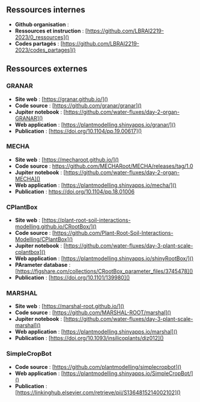 

## Ressources internes

- **Github organisation** : [](https://github.com/LBRAI2219-2023)
- **Ressources et instruction** : [https://github.com/LBRAI2219-2023/0_ressources]()
- **Codes partagés** : [https://github.com/LBRAI2219-2023/codes_partages]()

## Ressources externes

### GRANAR

- **Site web** : [https://granar.github.io/]()
- **Code source** : [https://github.com/granar/granar]()
- **Jupiter notebook** : [https://github.com/water-fluxes/day-2-organ-GRANAR]()
- **Web application** : [https://plantmodelling.shinyapps.io/granar/]()
- **Publication** : [https://doi.org/10.1104/pp.19.00617]()

### MECHA

- **Site web** : [https://mecharoot.github.io/]()
- **Code source** : [https://github.com/MECHARoot/MECHA/releases/tag/1.0 ]()
- **Jupiter notebook** : [https://github.com/water-fluxes/day-2-organ-MECHA]()
- **Web application** : [https://plantmodelling.shinyapps.io/mecha/]()
- **Publication** : [https://doi.org/10.1104/pp.18.01006 ]()

### CPlantBox

- **Site web** : [https://plant-root-soil-interactions-modelling.github.io/CRootBox/]()
- **Code source** : [https://github.com/Plant-Root-Soil-Interactions-Modelling/CPlantBox]()
- **Jupiter notebook** : [https://github.com/water-fluxes/day-3-plant-scale-cplantbox]()
- **Web application** : [https://plantmodelling.shinyapps.io/shinyRootBox/]()
- **PArameter database** : [https://figshare.com/collections/CRootBox_parameter_files/3745478]()
- **Publication** : [https://doi.org/10.1101/139980]()

### MARSHAL

- **Site web** : [https://marshal-root.github.io/]()
- **Code source** : [https://github.com/MARSHAL-ROOT/marshal]()
- **Jupiter notebook** : [https://github.com/water-fluxes/day-3-plant-scale-marshal]()
- **Web application** : [https://plantmodelling.shinyapps.io/marshal]()
- **Publication** : [https://doi.org/10.1093/insilicoplants/diz012]()

### SimpleCropBot

- **Code source** : [https://github.com/plantmodelling/simplecropbot]()
- **Web application** : [https://plantmodelling.shinyapps.io/SimpleCropBot/]()
- **Publication** : [https://linkinghub.elsevier.com/retrieve/pii/S1364815214002102]()



